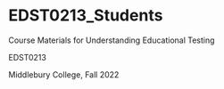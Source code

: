 # EDST0213_Students

Course Materials for Understanding Educational Testing

EDST0213

Middlebury College, Fall 2022
